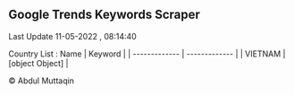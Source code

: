 

## Google Trends Keywords Scraper 
 
Last Update 11-05-2022 , 08:14:40

Country List :
 Name  | Keyword |
| ------------- | ------------- |
| VIETNAM | [object Object] |



© Abdul Muttaqin 

